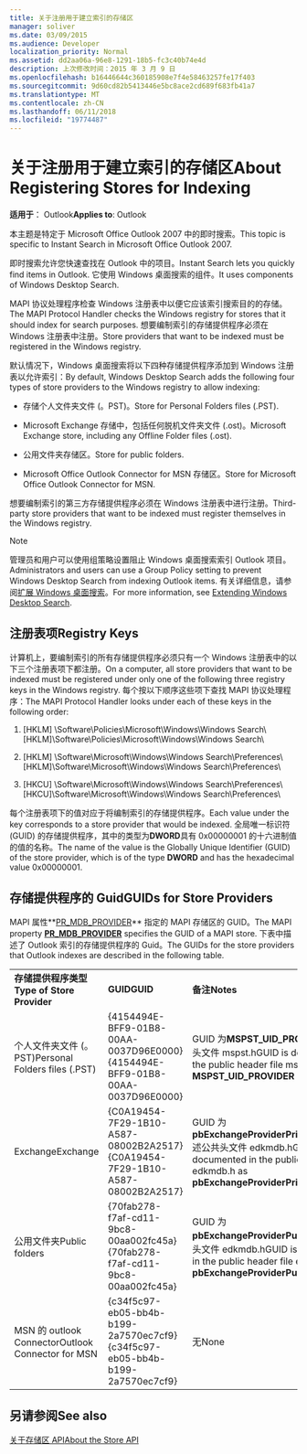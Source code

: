 ```yaml
---
title: 关于注册用于建立索引的存储区
manager: soliver
ms.date: 03/09/2015
ms.audience: Developer
localization_priority: Normal
ms.assetid: dd2aa06a-96e8-1291-18b5-fc3c40b74e4d
description: 上次修改时间：2015 年 3 月 9 日
ms.openlocfilehash: b16446644c360185908e7f4e58463257fe17f403
ms.sourcegitcommit: 9d60cd82b5413446e5bc8ace2cd689f683fb41a7
ms.translationtype: MT
ms.contentlocale: zh-CN
ms.lasthandoff: 06/11/2018
ms.locfileid: "19774487"
---
```

# <a name="about-registering-stores-for-indexing"></a><span data-ttu-id="95c71-103">关于注册用于建立索引的存储区</span><span class="sxs-lookup"><span data-stu-id="95c71-103">About Registering Stores for Indexing</span></span>

  
  
<span data-ttu-id="95c71-104">**适用于**： Outlook</span><span class="sxs-lookup"><span data-stu-id="95c71-104">**Applies to**: Outlook</span></span> 
  
<span data-ttu-id="95c71-105">本主题是特定于 Microsoft Office Outlook 2007 中的即时搜索。</span><span class="sxs-lookup"><span data-stu-id="95c71-105">This topic is specific to Instant Search in Microsoft Office Outlook 2007.</span></span>
  
<span data-ttu-id="95c71-106">即时搜索允许您快速查找在 Outlook 中的项目。</span><span class="sxs-lookup"><span data-stu-id="95c71-106">Instant Search lets you quickly find items in Outlook.</span></span> <span data-ttu-id="95c71-107">它使用 Windows 桌面搜索的组件。</span><span class="sxs-lookup"><span data-stu-id="95c71-107">It uses components of Windows Desktop Search.</span></span>
  
<span data-ttu-id="95c71-108">MAPI 协议处理程序检查 Windows 注册表中以便它应该索引搜索目的的存储。</span><span class="sxs-lookup"><span data-stu-id="95c71-108">The MAPI Protocol Handler checks the Windows registry for stores that it should index for search purposes.</span></span> <span data-ttu-id="95c71-109">想要编制索引的存储提供程序必须在 Windows 注册表中注册。</span><span class="sxs-lookup"><span data-stu-id="95c71-109">Store providers that want to be indexed must be registered in the Windows registry.</span></span>
  
<span data-ttu-id="95c71-110">默认情况下，Windows 桌面搜索将以下四种存储提供程序添加到 Windows 注册表以允许索引：</span><span class="sxs-lookup"><span data-stu-id="95c71-110">By default, Windows Desktop Search adds the following four types of store providers to the Windows registry to allow indexing:</span></span>
  
- <span data-ttu-id="95c71-111">存储个人文件夹文件 (。PST)。</span><span class="sxs-lookup"><span data-stu-id="95c71-111">Store for Personal Folders files (.PST).</span></span>
    
-  <span data-ttu-id="95c71-112">Microsoft Exchange 存储中，包括任何脱机文件夹文件 (.ost)。</span><span class="sxs-lookup"><span data-stu-id="95c71-112">Microsoft Exchange store, including any Offline Folder files (.ost).</span></span> 
    
-  <span data-ttu-id="95c71-113">公用文件夹存储区。</span><span class="sxs-lookup"><span data-stu-id="95c71-113">Store for public folders.</span></span> 
    
-  <span data-ttu-id="95c71-114">Microsoft Office Outlook Connector for MSN 存储区。</span><span class="sxs-lookup"><span data-stu-id="95c71-114">Store for Microsoft Office Outlook Connector for MSN.</span></span> 
    
 <span data-ttu-id="95c71-115">想要编制索引的第三方存储提供程序必须在 Windows 注册表中进行注册。</span><span class="sxs-lookup"><span data-stu-id="95c71-115">Third-party store providers that want to be indexed must register themselves in the Windows registry.</span></span> 
  
> [!NOTE]
> <span data-ttu-id="95c71-116">管理员和用户可以使用组策略设置阻止 Windows 桌面搜索索引 Outlook 项目。</span><span class="sxs-lookup"><span data-stu-id="95c71-116">Administrators and users can use a Group Policy setting to prevent Windows Desktop Search from indexing Outlook items.</span></span> <span data-ttu-id="95c71-117">有关详细信息，请参阅[扩展 Windows 桌面搜索](http://msdn.microsoft.com/library/2eab146a-8516-4b95-b73c-ca7f980ba233%28Office.15%29.aspx)。</span><span class="sxs-lookup"><span data-stu-id="95c71-117">For more information, see [Extending Windows Desktop Search](http://msdn.microsoft.com/library/2eab146a-8516-4b95-b73c-ca7f980ba233%28Office.15%29.aspx).</span></span> 
  
## <a name="registry-keys"></a><span data-ttu-id="95c71-118">注册表项</span><span class="sxs-lookup"><span data-stu-id="95c71-118">Registry Keys</span></span>

<span data-ttu-id="95c71-119">计算机上，要编制索引的所有存储提供程序必须只有一个 Windows 注册表中的以下三个注册表项下都注册。</span><span class="sxs-lookup"><span data-stu-id="95c71-119">On a computer, all store providers that want to be indexed must be registered under only one of the following three registry keys in the Windows registry.</span></span> <span data-ttu-id="95c71-120">每个按以下顺序这些项下查找 MAPI 协议处理程序：</span><span class="sxs-lookup"><span data-stu-id="95c71-120">The MAPI Protocol Handler looks under each of these keys in the following order:</span></span>
  
1. <span data-ttu-id="95c71-121">[HKLM] \Software\Policies\Microsoft\Windows\Windows Search\\</span><span class="sxs-lookup"><span data-stu-id="95c71-121">[HKLM]\Software\Policies\Microsoft\Windows\Windows Search\\</span></span>
    
2. <span data-ttu-id="95c71-122">[HKLM] \Software\Microsoft\Windows\Windows Search\Preferences\\</span><span class="sxs-lookup"><span data-stu-id="95c71-122">[HKLM]\Software\Microsoft\Windows\Windows Search\Preferences\\</span></span>
    
3. <span data-ttu-id="95c71-123">[HKCU] \Software\Microsoft\Windows\Windows Search\Preferences\\</span><span class="sxs-lookup"><span data-stu-id="95c71-123">[HKCU]\Software\Microsoft\Windows\Windows Search\Preferences\\</span></span>
    
 <span data-ttu-id="95c71-124">每个注册表项下的值对应于将编制索引的存储提供程序。</span><span class="sxs-lookup"><span data-stu-id="95c71-124">Each value under the key corresponds to a store provider that would be indexed.</span></span> <span data-ttu-id="95c71-125">全局唯一标识符 (GUID) 的存储提供程序，其中的类型为**DWORD**具有 0x00000001 的十六进制值的值的名称。</span><span class="sxs-lookup"><span data-stu-id="95c71-125">The name of the value is the Globally Unique Identifier (GUID) of the store provider, which is of the type **DWORD** and has the hexadecimal value 0x00000001.</span></span> 
  
## <a name="guids-for-store-providers"></a><span data-ttu-id="95c71-126">存储提供程序的 Guid</span><span class="sxs-lookup"><span data-stu-id="95c71-126">GUIDs for Store Providers</span></span>

<span data-ttu-id="95c71-127">MAPI 属性**[PR_MDB_PROVIDER](pidtagstoreprovider-canonical-property.md)** 指定的 MAPI 存储区的 GUID。</span><span class="sxs-lookup"><span data-stu-id="95c71-127">The MAPI property **[PR_MDB_PROVIDER](pidtagstoreprovider-canonical-property.md)** specifies the GUID of a MAPI store.</span></span> <span data-ttu-id="95c71-128">下表中描述了 Outlook 索引的存储提供程序的 Guid。</span><span class="sxs-lookup"><span data-stu-id="95c71-128">The GUIDs for the store providers that Outlook indexes are described in the following table.</span></span> 
  
||||
|:-----|:-----|:-----|
|<span data-ttu-id="95c71-129">**存储提供程序类型**</span><span class="sxs-lookup"><span data-stu-id="95c71-129">**Type of Store Provider**</span></span> <br/> |<span data-ttu-id="95c71-130">**GUID**</span><span class="sxs-lookup"><span data-stu-id="95c71-130">**GUID**</span></span> <br/> |<span data-ttu-id="95c71-131">**备注**</span><span class="sxs-lookup"><span data-stu-id="95c71-131">**Notes**</span></span> <br/> |
|<span data-ttu-id="95c71-132">个人文件夹文件 (。PST)</span><span class="sxs-lookup"><span data-stu-id="95c71-132">Personal Folders files (.PST)</span></span>  <br/> |<span data-ttu-id="95c71-133">{4154494E-BFF9-01B8-00AA-0037D96E0000}</span><span class="sxs-lookup"><span data-stu-id="95c71-133">{4154494E-BFF9-01B8-00AA-0037D96E0000}</span></span>  <br/> |<span data-ttu-id="95c71-134">GUID 为**MSPST_UID_PROVIDER**述公共头文件 mspst.h</span><span class="sxs-lookup"><span data-stu-id="95c71-134">GUID is documented in the public header file mspst.h as **MSPST_UID_PROVIDER**</span></span> <br/> |
|<span data-ttu-id="95c71-135">Exchange</span><span class="sxs-lookup"><span data-stu-id="95c71-135">Exchange</span></span>  <br/> |<span data-ttu-id="95c71-136">{C0A19454-7F29-1B10-A587-08002B2A2517}</span><span class="sxs-lookup"><span data-stu-id="95c71-136">{C0A19454-7F29-1B10-A587-08002B2A2517}</span></span>  <br/> |<span data-ttu-id="95c71-137">GUID 为**pbExchangeProviderPrimaryUserGuid**述公共头文件 edkmdb.h</span><span class="sxs-lookup"><span data-stu-id="95c71-137">GUID is documented in the public header file edkmdb.h as **pbExchangeProviderPrimaryUserGuid**</span></span> <br/> |
|<span data-ttu-id="95c71-138">公用文件夹</span><span class="sxs-lookup"><span data-stu-id="95c71-138">Public folders</span></span>  <br/> |<span data-ttu-id="95c71-139">{70fab278-f7af-cd11-9bc8-00aa002fc45a}</span><span class="sxs-lookup"><span data-stu-id="95c71-139">{70fab278-f7af-cd11-9bc8-00aa002fc45a}</span></span>  <br/> |<span data-ttu-id="95c71-140">GUID 为**pbExchangeProviderPublicGuid**述公共头文件 edkmdb.h</span><span class="sxs-lookup"><span data-stu-id="95c71-140">GUID is documented in the public header file edkmdb.h as **pbExchangeProviderPublicGuid**</span></span> <br/> |
|<span data-ttu-id="95c71-141">MSN 的 outlook Connector</span><span class="sxs-lookup"><span data-stu-id="95c71-141">Outlook Connector for MSN</span></span>  <br/> |<span data-ttu-id="95c71-142">{c34f5c97-eb05-bb4b-b199-2a7570ec7cf9}</span><span class="sxs-lookup"><span data-stu-id="95c71-142">{c34f5c97-eb05-bb4b-b199-2a7570ec7cf9}</span></span>  <br/> |<span data-ttu-id="95c71-143">无</span><span class="sxs-lookup"><span data-stu-id="95c71-143">None</span></span>  <br/> |
   
## <a name="see-also"></a><span data-ttu-id="95c71-144">另请参阅</span><span class="sxs-lookup"><span data-stu-id="95c71-144">See also</span></span>



[<span data-ttu-id="95c71-145">关于存储区 API</span><span class="sxs-lookup"><span data-stu-id="95c71-145">About the Store API</span></span>](about-the-store-api.md)

